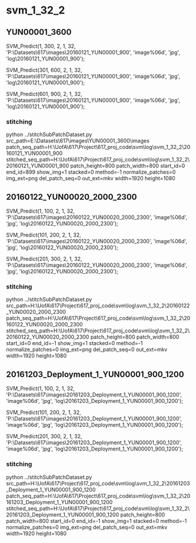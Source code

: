 # svm_1_32_2

## YUN00001_3600

SVM_Predict(1, 300, 2, 1, 32, 'P:\Datasets\617\images\20160121_YUN00001_900', 'image%06d', 'jpg', 'log\20160121_YUN00001_900');

SVM_Predict(301, 600, 2, 1, 32, 'P:\Datasets\617\images\20160121_YUN00001_900', 'image%06d', 'jpg', 'log\20160121_YUN00001_900');

SVM_Predict(601, 900, 2, 1, 32, 'P:\Datasets\617\images\20160121_YUN00001_900', 'image%06d', 'jpg', 'log\20160121_YUN00001_900');

### stitching

python ../stitchSubPatchDataset.py src_path=E:\Datasets\617\images\YUN00001_3600\images patch_seq_path=H:\UofA\617\Project\617_proj_code\svm\log\svm_1_32_2\20160121_YUN00001_900 stitched_seq_path=H:\UofA\617\Project\617_proj_code\svm\log\svm_1_32_2\20160121_YUN00001_900 patch_height=800 patch_width=800 start_id=0 end_id=899 show_img=1 stacked=0 method=-1 normalize_patches=0 img_ext=png del_patch_seq=0 out_ext=mkv width=1920 height=1080

## 20160122_YUN00020_2000_2300

SVM_Predict(1, 100, 2, 1, 32, 'P:\Datasets\617\images\20160122_YUN00020_2000_2300', 'image%06d', 'jpg', 'log\20160122_YUN00020_2000_2300');

SVM_Predict(101, 200, 2, 1, 32, 'P:\Datasets\617\images\20160122_YUN00020_2000_2300', 'image%06d', 'jpg', 'log\20160122_YUN00020_2000_2300');

SVM_Predict(201, 300, 2, 1, 32, 'P:\Datasets\617\images\20160122_YUN00020_2000_2300', 'image%06d', 'jpg', 'log\20160122_YUN00020_2000_2300');

### stitching

python ../stitchSubPatchDataset.py src_path=H:\UofA\617\Project\617_proj_code\svm\log\svm_1_32_2\20160122_YUN00020_2000_2300 patch_seq_path=H:\UofA\617\Project\617_proj_code\svm\log\svm_1_32_2\20160122_YUN00020_2000_2300 stitched_seq_path=H:\UofA\617\Project\617_proj_code\svm\log\svm_1_32_2\20160122_YUN00020_2000_2300 patch_height=800 patch_width=800 start_id=0 end_id=-1 show_img=1 stacked=0 method=-1 normalize_patches=0 img_ext=png del_patch_seq=0 out_ext=mkv width=1920 height=1080

## 20161203_Deployment_1_YUN00001_900_1200

SVM_Predict(1, 100, 2, 1, 32, 'P:\Datasets\617\images\20161203_Deployment_1_YUN00001_900_1200', 'image%06d', 'jpg', 'log\20161203_Deployment_1_YUN00001_900_1200');

SVM_Predict(101, 200, 2, 1, 32, 'P:\Datasets\617\images\20161203_Deployment_1_YUN00001_900_1200', 'image%06d', 'jpg', 'log\20161203_Deployment_1_YUN00001_900_1200');

SVM_Predict(201, 300, 2, 1, 32, 'P:\Datasets\617\images\20161203_Deployment_1_YUN00001_900_1200', 'image%06d', 'jpg', 'log\20161203_Deployment_1_YUN00001_900_1200');

### stitching

python ../stitchSubPatchDataset.py src_path=H:\UofA\617\Project\617_proj_code\svm\log\svm_1_32_2\20161203_Deployment_1_YUN00001_900_1200 patch_seq_path=H:\UofA\617\Project\617_proj_code\svm\log\svm_1_32_2\20161203_Deployment_1_YUN00001_900_1200 stitched_seq_path=H:\UofA\617\Project\617_proj_code\svm\log\svm_1_32_2\20161203_Deployment_1_YUN00001_900_1200 patch_height=800 patch_width=800 start_id=0 end_id=-1 show_img=1 stacked=0 method=-1 normalize_patches=0 img_ext=png del_patch_seq=0 out_ext=mkv width=1920 height=1080

